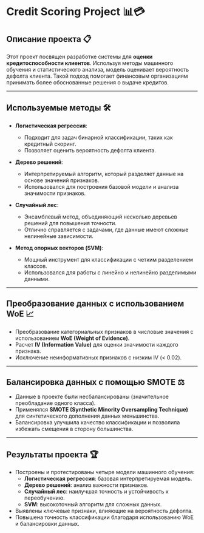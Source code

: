 # Credit Scoring Project 📊💳

## Описание проекта 📋
Этот проект посвящен разработке системы для **оценки кредитоспособности клиентов**. Используя методы машинного обучения и статистического анализа, модель оценивает вероятность дефолта клиента. Такой подход помогает финансовым организациям принимать более обоснованные решения о выдаче кредитов.

---

## Используемые методы 🛠️
- **Логистическая регрессия**:
  - Подходит для задач бинарной классификации, таких как кредитный скоринг.
  - Позволяет оценить вероятность дефолта клиента.

- **Дерево решений**:
  - Интерпретируемый алгоритм, который разделяет данные на основе значений признаков.
  - Использовался для построения базовой модели и анализа значимости признаков.

- **Случайный лес**:
  - Энсамблевый метод, объединяющий несколько деревьев решений для повышения точности.
  - Отлично справляется с задачами, где данные имеют сложные нелинейные зависимости.

- **Метод опорных векторов (SVM)**:
  - Мощный инструмент для классификации с четким разделением классов.
  - Использовался для работы с линейно и нелинейно разделимыми данными.

---

## Преобразование данных с использованием WoE 📈
- Преобразование категориальных признаков в числовые значения с использованием **WoE (Weight of Evidence)**.
- Расчет **IV (Information Value)** для оценки значимости каждого признака.
- Исключение неинформативных признаков с низким IV (< 0.02).

---

## Балансировка данных с помощью SMOTE ⚖️
- Данные в проекте были несбалансированы (значительное преобладание одного класса).
- Применялся **SMOTE (Synthetic Minority Oversampling Technique)** для синтетического дополнения данных меньшинства.
- Балансировка улучшила качество классификации и позволила избежать смещения в сторону большинства.

---

## Результаты проекта 🏆
- Построены и протестированы четыре модели машинного обучения:
  - **Логистическая регрессия**: базовая интерпретируемая модель.
  - **Дерево решений**: анализ важности признаков.
  - **Случайный лес**: наилучшая точность и устойчивость к переобучению.
  - **SVM**: высокоточный алгоритм для сложных данных.
- Выявлены ключевые признаки, влияющие на вероятность дефолта.
- Повышена точность классификации благодаря использованию WoE и балансировки данных.
